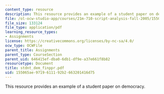 ```yaml
---
content_type: resource
description: This resource provides an example of a student paper on democracy.
file: /ol-ocw-studio-app/courses/21m-710-script-analysis-fall-2005/155065ae9719611192b2663201416d75_stdnt_dem_finppr.pdf
file_size: 133124
file_type: application/pdf
learning_resource_types:
- Assignments
license: https://creativecommons.org/licenses/by-nc-sa/4.0/
ocw_type: OCWFile
parent_title: Assignments
parent_type: CourseSection
parent_uid: 646415ef-dba0-6db1-df9e-a37e661f8b82
resourcetype: Document
title: stdnt_dem_finppr.pdf
uid: 155065ae-9719-6111-92b2-663201416d75
---
```

This resource provides an example of a student paper on democracy.